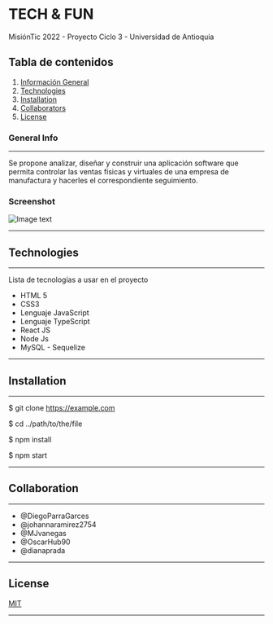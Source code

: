 # TECH & FUN

 MisiónTic 2022 - Proyecto Ciclo 3 - Universidad de Antioquia

## Tabla de contenidos
1. [Información General](#general-info)
2. [Technologies](#technologies)
3. [Installation](#installation)
4. [Collaborators](#collaboration)
5. [License](#license)

### General Info
***
Se propone analizar, diseñar y construir una aplicación software que permita
controlar las ventas físicas y virtuales de una empresa de manufactura y hacerles
el correspondiente seguimiento. 

### Screenshot
![Image text](https://i.ibb.co/N9pp4FM/tech-fun.jpg)

***
## Technologies
***
Lista de tecnologías a usar en el proyecto

* HTML 5
* CSS3
* Lenguaje JavaScript
* Lenguaje TypeScript
* React JS
* Node Js
* MySQL - Sequelize


*** 
## Installation
***

$ git clone https://example.com

$ cd ../path/to/the/file

$ npm install

$ npm start

***
## Collaboration
***

* @DiegoParraGarces
* @johannaramirez2754
* @MJvanegas
* @OscarHub90
* @dianaprada

***
## License
[MIT](https://choosealicense.com/licenses/mit/)
***
